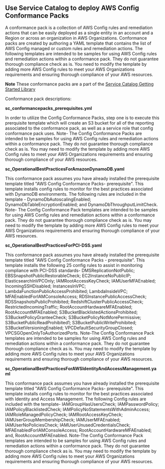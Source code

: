 ## Use Service Catalog to deploy AWS Config Conformance Packs 

A conformance pack is a collection of AWS Config rules and remediation actions that can be easily deployed as a single entity in an account and a Region or across an organization in AWS Organizations. Conformance packs are created by authoring a YAML template that contains the list of AWS Config managed or custom rules and remediation actions. The following templates are intended to be samples for using AWS Config rules and remediation actions within a conformance pack. They do not guarantee thorough compliance check as is. You need to modify the template by adding more AWS Config rules to meet your AWS Organizations requirements and ensuring thorough compliance of your AWS resources.

**Note** These conformance packs are a part of the [Service Catalog Getting Started Library](https://console.aws.amazon.com/servicecatalog/home?#portfolios)

Conformance pack descriptions:

**sc_conformancepacks_prerequisites.yml**

  In order to utilize the Config Conformance Packs, step one is to execute this prerquisite template which will create an S3 bucket for all of the reporting associated to the conformance pack, as well as a service role that config conformance pack uses. Note- The Config Conformance Packs are intended to be samples for using AWS Config rules and remediation actions within a conformance pack. They do not guarantee thorough compliance check as is. You may need to modify the template by adding more AWS Config rules to meet your AWS Organizations requirements and ensuring thorough compliance of your AWS resources.


**sc_OperationalBestPracticesForAmazonDynamoDB.yaml**

This conformance pack assumes you have already installed the prerequisite template titled "AWS Config Conformance Packs- prerequisite". This template installs config rules to monitor for the best practices associated with DynamoDB environments. The following rules are included in the template - DynamoDbAutoscalingEnabled; DynamoDbTableEncryptionEnabled; and DynamoDbThroughputLimitCheck. Note- The Config Conformance Pack templates are intended to be samples for using AWS Config rules and remediation actions within a conformance pack. They do not guarantee thorough compliance check as is. You may need to modify the template by adding more AWS Config rules to meet your AWS Organizations requirements and ensuring thorough compliance of your AWS resources.

**sc_OperationalBestPracticesForPCI-DSS.yaml**

This conformance pack assumes you have already installed the prerequisite template titled "AWS Config Conformance Packs - prerequisite". This template installs the following 25 config rules to assist in monitoring compliance with PCI-DSS standards- DMSReplicationNotPublic; EBSSnapshotPublicRestorableCheck; EC2InstanceNoPublicIP; ElasticsearchInVPCOnly; IAMRootAccessKeyCheck; IAMUserMFAEnabled; IncomingSSHDisabled; InstancesInVPC; LambdaFunctionPublicAccessProhibited; LambdaInsideVPC; MFAEnabledForIAMConsoleAccess; RDSInstancePublicAccessCheck; RDSSnapshotsPublicProhibited; RedshiftClusterPublicAccessCheck; RestrictedIncomingTraffic; RootAccountHardwareMFAEnabled; RootAccountMFAEnabled; S3BucketBlacklistedActionsProhibited; S3BucketPolicyGranteeCheck; S3BucketPolicyNotMorePermissive; S3BucketPublicReadProhibited1; S3BucketPublicWriteProhibited; S3BucketVersioningEnabled; VPCDefaultSecurityGroupClosed; VPCSGOpenOnlyToAuthorizedPorts. Note-The Config Conformance Pack templates are intended to be samples for using AWS Config rules and remediation actions within a conformance pack. They do not guarantee thorough compliance check as is. You may need to modify the template by adding more AWS Config rules to meet your AWS Organizations requirements and ensuring thorough compliance of your AWS resources.

**sc_OperationalBestPracticesForAWSIdentityAndAccessManagement.yaml**

This conformance pack assumes you have already installed the prerequisite template titled "AWS Config Conformance Packs- prerequisite". This template installs config rules to monitor for the best practices associated with Identity and Access Management. The following Config rules are included with the template- IAMGroupHasUsersCheck; IAMPasswordPolicy; IAMPolicyBlacklistedCheck; IAMPolicyNoStatementsWithAdminAccess; IAMRoleManagedPolicyCheck; IAMRootAccessKeyCheck; IAMUserGroupMembershipCheck; IAMUserMFAEnabled; IAMUserNoPoliciesCheck; IAMUserUnusedCredentialsCheck; MFAEnabledForIAMConsoleAccess; RootAccountHardwareMFAEnabled; and, RootAccountMFAEnabled. Note-The Config Conformance Pack templates are intended to be samples for using AWS Config rules and remediation actions within a conformance pack. They do not guarantee thorough compliance check as is. You may need to modify the template by adding more AWS Config rules to meet your AWS Organizations requirements and ensuring thorough compliance of your AWS resources.
 
